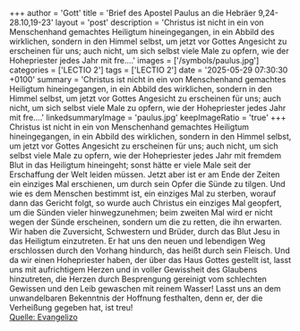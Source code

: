 +++
author = 'Gott'
title = 'Brief des Apostel Paulus an die Hebräer 9,24-28.10,19-23'
layout = 'post'
description = 'Christus ist nicht in ein von Menschenhand gemachtes Heiligtum hineingegangen, in ein Abbild des wirklichen, sondern in den Himmel selbst, um jetzt vor Gottes Angesicht zu erscheinen für uns; auch nicht, um sich selbst viele Male zu opfern, wie der Hohepriester jedes Jahr mit fre....'
images = ['/symbols/paulus.jpg']
categories = ['LECTIO 2']
tags = ['LECTIO 2']
date = '2025-05-29 07:30:30 +0100'
summary = 'Christus ist nicht in ein von Menschenhand gemachtes Heiligtum hineingegangen, in ein Abbild des wirklichen, sondern in den Himmel selbst, um jetzt vor Gottes Angesicht zu erscheinen für uns; auch nicht, um sich selbst viele Male zu opfern, wie der Hohepriester jedes Jahr mit fre....'
linkedsummaryImage = 'paulus.jpg'
keepImageRatio = 'true'
+++
Christus ist nicht in ein von Menschenhand gemachtes Heiligtum hineingegangen, in ein Abbild des wirklichen, sondern in den Himmel selbst, um jetzt vor Gottes Angesicht zu erscheinen für uns;
auch nicht, um sich selbst viele Male zu opfern, wie der Hohepriester jedes Jahr mit fremdem Blut in das Heiligtum hineingeht;
sonst hätte er viele Male seit der Erschaffung der Welt leiden müssen.<!--more--> Jetzt aber ist er am Ende der Zeiten ein einziges Mal erschienen, um durch sein Opfer die Sünde zu tilgen.
Und wie es dem Menschen bestimmt ist, ein einziges Mal zu sterben, worauf dann das Gericht folgt,
so wurde auch Christus ein einziges Mal geopfert, um die Sünden vieler hinwegzunehmen; beim zweiten Mal wird er nicht wegen der Sünde erscheinen, sondern um die zu retten, die ihn erwarten.
Wir haben die Zuversicht, Schwestern und Brüder, durch das Blut Jesu in das Heiligtum einzutreten.
Er hat uns den neuen und lebendigen Weg erschlossen durch den Vorhang hindurch, das heißt durch sein Fleisch.
Und da wir einen Hohepriester haben, der über das Haus Gottes gestellt ist,
lasst uns mit aufrichtigem Herzen und in voller Gewissheit des Glaubens hinzutreten, die Herzen durch Besprengung gereinigt vom schlechten Gewissen und den Leib gewaschen mit reinem Wasser!
Lasst uns an dem unwandelbaren Bekenntnis der Hoffnung festhalten, denn er, der die Verheißung gegeben hat, ist treu!<br> [Quelle: Evangelizo](https://evangeliumtagfuertag.org/DE/gospel)